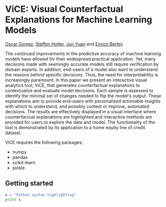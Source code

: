 # ViCE: Visual Counterfactual Explanations for Machine Learning Models


[Oscar Gomez](https://github.com/oscargomezq/), [Steffen Holter](https://github.com/5teffen/), [Jun Yuan](https://github.com/junyuanjun/) and [Enrico Bertini](http://enrico.bertini.io/)

The continued improvements in the predictive accuracy of machine learning models have allowed for their widespread practical application. Yet, many decisions made with seemingly accurate models still require verification by domain experts. In addition, end-users of a model also want to understand the reasons behind specific decisions. Thus, the need for interpretability is increasingly paramount. In this paper we present an interactive visual analytics tool, ViCE, that generates counterfactual explanations to contextualize and evaluate model decisions. Each sample is assessed to identify the minimal set of changes needed to flip the model's output. These explanations aim to provide end-users with personalized actionable insights with which to understand, and possibly contest or improve, automated decisions. The results are effectively displayed in a visual interface where counterfactual explanations are highlighted and interactive methods are provided for users to explore the data and model. The functionality of the tool is demonstrated by its application to a home equity line of credit dataset.


ViCE requires the following packages:

* numpy
* pandas
* scikit-learn
* pickle


Getting started
-------------------------
```python
s = "Python syntax highlighting"
print s
```


